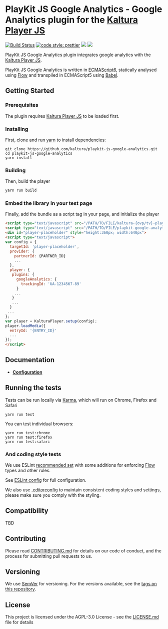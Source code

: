 # PlayKit JS Google Analytics - Google Analytics plugin for the [Kaltura Player JS]

[![Build Status](https://travis-ci.org/kaltura/playkit-js-google-analytics.svg?branch=master)](https://travis-ci.org/kaltura/playkit-js-google-analytics)
[![code style: prettier](https://img.shields.io/badge/code_style-prettier-ff69b4.svg?style=flat-square)](https://github.com/prettier/prettier)
[![](https://img.shields.io/npm/v/@playkit-js/playkit-js-google-analytics/latest.svg)](https://www.npmjs.com/package/@playkit-js/playkit-js-google-analytics)
[![](https://img.shields.io/npm/v/@playkit-js/playkit-js-google-analytics/canary.svg)](https://www.npmjs.com/package/@playkit-js/playkit-js-google-analytics/v/canary)

PlayKit JS Google Analytics plugin integrates google analytics with the [Kaltura Player JS].

PlayKit JS Google Analytics is written in [ECMAScript6], statically analysed using [Flow] and transpiled in ECMAScript5 using [Babel].

[flow]: https://flow.org/
[ecmascript6]: https://github.com/ericdouglas/ES6-Learning#articles--tutorials
[babel]: https://babeljs.io

## Getting Started

### Prerequisites

The plugin requires [Kaltura Player JS] to be loaded first.

[kaltura player js]: https://github.com/kaltura/kaltura-player-js

### Installing

First, clone and run [yarn] to install dependencies:

[yarn]: https://yarnpkg.com/lang/en/

```
git clone https://github.com/kaltura/playkit-js-google-analytics.git
cd playkit-js-google-analytics
yarn install
```

### Building

Then, build the player

```javascript
yarn run build
```

### Embed the library in your test page

Finally, add the bundle as a script tag in your page, and initialize the player

```html
<script type="text/javascript" src="/PATH/TO/FILE/kaltura-{ovp/tv}-player.js"></script>
<script type="text/javascript" src="/PATH/TO/FILE/playkit-google-analytics.js"></script>
<div id="player-placeholder" style="height:360px; width:640px">
<script type="text/javascript">
var config = {
  targetId: 'player-placeholder',
  provider: {
    partnerId: {PARTNER_ID}
    ...
  },
  player: {
   plugins: {
     googleAnalytics: {
       trackingId: 'UA-1234567-89'
     }
    ...
   }
   ...
  }
 ...
};
var player = KalturaPlayer.setup(config);
player.loadMedia({
  entryId: '{ENTRY_ID}'
  ...
});
</script>
```

## Documentation

- **[Configuration](docs/configuration.md)**

## Running the tests

Tests can be run locally via [Karma], which will run on Chrome, Firefox and Safari

[karma]: https://karma-runner.github.io/1.0/index.html

```
yarn run test
```

You can test individual browsers:

```
yarn run test:chrome
yarn run test:firefox
yarn run test:safari
```

### And coding style tests

We use ESLint [recommended set](http://eslint.org/docs/rules/) with some additions for enforcing [Flow] types and other rules.

See [ESLint config](.eslintrc.json) for full configuration.

We also use [.editorconfig](.editorconfig) to maintain consistent coding styles and settings, please make sure you comply with the styling.

## Compatibility

TBD

## Contributing

Please read [CONTRIBUTING.md](https://gist.github.com/PurpleBooth/b24679402957c63ec426) for details on our code of conduct, and the process for submitting pull requests to us.

## Versioning

We use [SemVer](http://semver.org/) for versioning. For the versions available, see the [tags on this repository](https://github.com/kaltura/playkit-js-google-analytics/tags).

## License

This project is licensed under the AGPL-3.0 License - see the [LICENSE.md](LICENSE.md) file for details
